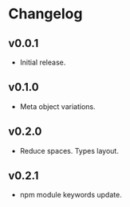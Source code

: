 # Changelog

## v0.0.1

* Initial release.

## v0.1.0

* Meta object variations.

## v0.2.0

* Reduce spaces. Types layout.

## v0.2.1

* npm module keywords update.
